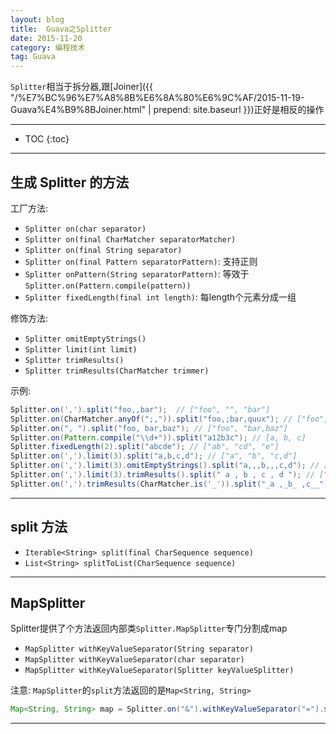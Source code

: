 ```yaml
---
layout: blog
title:  Guava之Splitter
date: 2015-11-20
category: 编程技术
tag: Guava
---
```

`Splitter`相当于拆分器,跟[Joiner]({{ "/%E7%BC%96%E7%A8%8B%E6%8A%80%E6%9C%AF/2015-11-19-Guava%E4%B9%8BJoiner.html" | prepend: site.baseurl }})正好是相反的操作





*****

* TOC
{:toc}

*****

## 生成 Splitter 的方法
工厂方法:

* `Splitter on(char separator)`
* `Splitter on(final CharMatcher separatorMatcher)`
* `Splitter on(final String separator)`
* `Splitter on(final Pattern separatorPattern)`: 支持正则
* `Splitter onPattern(String separatorPattern)`: 等效于`Splitter.on(Pattern.compile(pattern))`
* `Splitter fixedLength(final int length)`: 每length个元素分成一组

修饰方法:

* `Splitter omitEmptyStrings()`
* `Splitter limit(int limit)`
* `Splitter trimResults()`
* `Splitter trimResults(CharMatcher trimmer)`

示例:

~~~java
Splitter.on(',').split("foo,,bar");  // ["foo", "", "bar"]
Splitter.on(CharMatcher.anyOf(";,")).split("foo,;bar,quux"); // ["foo", "", "bar", "quux"]
Splitter.on(", ").split("foo, bar,baz"); // ["foo", "bar,baz"]
Splitter.on(Pattern.compile("\\d+")).split("a12b3c"); // [a, b, c]
Splitter.fixedLength(2).split("abcde"); // ["ab", "cd", "e"]
Splitter.on(',').limit(3).split("a,b,c,d"); // ["a", "b", "c,d"]
Splitter.on(',').limit(3).omitEmptyStrings().split("a,,,b,,,c,d"); // ["a", "b", "c,d"]
Splitter.on(',').limit(3).trimResults().split(" a , b , c , d "); // ["a", "b", "c , d"]
Splitter.on(',').trimResults(CharMatcher.is('_')).split("_a ,_b_ ,c__"); // ["a ", "b_ ", "c"]
~~~

*****

## split 方法

* `Iterable<String> split(final CharSequence sequence)`
* `List<String> splitToList(CharSequence sequence)`

*****

## MapSplitter
Splitter提供了个方法返回内部类`Splitter.MapSplitter`专门分割成map

* `MapSplitter withKeyValueSeparator(String separator)`
* `MapSplitter withKeyValueSeparator(char separator)`
* `MapSplitter withKeyValueSeparator(Splitter keyValueSplitter)`

注意: `MapSplitter`的`split`方法返回的是`Map<String, String>`

~~~java
Map<String, String> map = Splitter.on("&").withKeyValueSeparator("=").split("a=1&b=2&c=3");
~~~

*****
